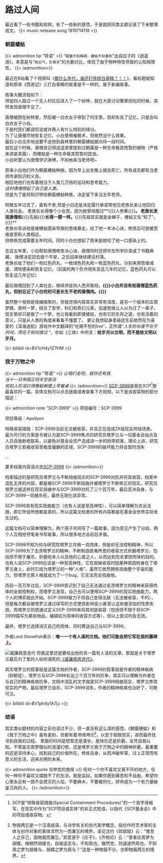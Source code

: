 # 路过人间


最近看了一些书籍和视频，有了一些新的感悟，于是就把同类主题记录了下来整理成文。
{{< music netease song 1819714118 >}}

### 朝菌蟪蛄
{{< admonition tip "导语" >}}
“`朝菌不知晦朔，蟪蛄不知春秋`”出自庄子的《逍遥游》，本意是与“`绝云气，负青天`”的大鹏对比，体现了由于物种特性导致的认知局限性。
{{< /admonition>}}

最近在B站看了个视频叫《[都什么年代，谁还打传统白骨精？！！](https://www.bilibili.com/video/BV1cH4y1Z7HM/?vd_source=4f2016ff4825e9faea27ea587b362aa2)》，看标题就知道和原来《西游记》三打白骨精的故事是不一样的，属于新编故事。

故事大概流程如下：  
师徒四人路过一个无人村庄后进入了一个树林，就在大家讨论哪里找吃的时候，突然发现唐僧不见了。

唐僧被困在树林里，然后被一白衣女子带到了村庄里，但却失去了记忆，只是会叫白衣女子小白。  
于是村民们都调侃说或许两人有什么特别的缘分。  
为了让唐僧尽快恢复记忆，小白使用催眠术，但依然没什么效果。  
最后小白无奈地说要不送他到森林里的朝菌蟪蛄据点待一段时间。   
就在这个时候，唐僧说记得逍遥游里提到过朝菌是一种生命极其短暂的植物（严格来讲是真菌），而蟪蛄是一种生命极其短暂的昆虫。  
小白听罢认为唐僧学识渊博，不如~~也~~来当老师吧~  

原来小白他们作为朝菌蟪蛄种族，因为早上出生晚上就会死亡，所有成员都有当老师传承知识的义务。  
相应地他们也有着相当于人类几万倍的运动和思考能力。  
*这时唐僧想起了自己是人类。*  
但是为了能将知识带给朝菌蟪蛄种族，决定留下来当五年老师。 

转眼五年过去了，虽有不舍,但是小白还是决定履行承诺带他见老族长来让他回归人类社会。 
老族长长得像个小女孩，因为她曾经服过**{{<spoiler>}}人参果{{</spoiler>}}**。 
老族长发现唐僧和**{{<spoiler>}}先祖{{</spoiler>}}**长得一模一样。**{{<spoiler>}}先祖其实就是金蝉子，蟪蛄又名“知了”。{{</spoiler>}}**   
老族长告诉他是被蟪蛄感染导致的思维暴走，给了他一本冰心诀，修炼后可放缓思维直至和人类相近。  
但修练完成需要五年时间。同时小白也想起了原来是她咬了他一口感染上的。

在这五年里，小白帮助唐僧修炼冰心诀，唐僧同时还把毕生所学抄录成了书籍典藏。
唐僧决定回去报个平安，之后回来继续建设村落。  
老族长给了他们一枚红色药丸、一枚绿色药丸和一枚蓝色药丸，分别来用思维减速、清除感染和恢复记忆。（前面的两个负作用失去这几年的记忆，蓝色药丸可以恢复这几年记忆）  

最后唐僧回到了人类社会，继续师徒四人西天取经。**{{<spoiler>}}小白并没有给唐僧蓝色药丸，但别忘记了小白咬的可是长生不老的唐僧肉。{{</spoiler>}}**

虽然整个视频是改编搞笑的，但我觉得内容其实非常有深度，是另一个版本的庄周梦蝶、南柯一梦，结合了哲学、科幻和奇幻元素，加速思维让人以为过了一辈子，现实里却只是做了一个梦。也让我看到即便蝼蚁，也有它的生存之道，也有活着的意义，只是从人类的角度来看看不懂罢了。 更让我想起身患癌症生前依然在为喜爱的《深海迷航》游戏作中文翻译的“吃喝不愁的live”，正所谓“*人生的长度不在于时间，而在于如何度过* ”，亦如《三体》中所言：**给岁月以文明，而不是给文明以岁月。**

{{< bilibili id=BV1cH4y1Z7HM >}}

### 我于万物之中
{{< admonition tip "导语" >}}
*让咱们走吧，就你还有我*  
*当十一日帝国正将天空吞没*  
*宛如人形溶烂得像蛤蜊摆上早餐桌*
{{< /admonition>}}
[SCP-3999](https://scp-wiki-cn.wikidot.com/scp-3999)是我在*SCP*[^1]里最喜欢的一篇。具体文档可以点击链接或者查看下方视频，以下是该收容物的部分描述：

{{< admonition note "SCP-3999" >}}
项目编号：SCP-3999

项目等级：Apollyon

特殊收容措施：SCP-3999当前无法被收容，并且正在促成ZK级现实终结场景。最为可行的方案是令被认为是SCP-3999焦点的研究员塔罗兰与一切基金会站点及人员自我断绝联系，以避免对基金会资产造成进一步的附带损害。理论上讲，研究员塔罗兰若被收容至极度偏僻的区域，SCP-3999的破坏能力将会暂时消失

...

更多档案内容请点击[SCP-3999](https://scp-wiki-cn.wikidot.com/scp-3999)
{{< /admonition>}}

档案描述的是研究员塔罗兰与不断扭曲现实的SCP-3999对抗并将其收容。档案中混乱无序的内容，都是被SCP-3999不断扭曲并被塔罗兰不断修正的现实。研究员塔罗兰就这样在现实扭曲中与SCP-3999对抗了三个百万年，最后否决自身，与SCP-3999一同被杀死，最终无效化该异常。

SCP-3999具有现实扭曲能力（也有人说是至高神性），可以简单理解为言出法随，即它所说所想都是真的，所以这篇文档里的所有内容都是在基金会世界实际发生过的。

这篇文档可以简单理解为，两个孩子共同写了一篇故事，因为意见产生了分歧，两个人互相抢夺笔来书写故事，所以很多地方会前后矛盾。

SCP-3999不知为何与研究院塔罗兰共用一具肉体，但是却无法控制精神，所以SCP-3999为了击溃塔罗兰的精神，不断制造匪夷所思的收容方式折磨塔罗兰，包括但不限于屠杀，折磨他本人以及他的心爱之人，从而达到完全掌控肉体的目的。也有人说SCP-3999应该是一种至高神性，它在突破收容时因某种原因附身在了塔罗兰身上，此时它成为塔罗兰的一种“人格”，虽然它依然拥有扭曲整个宇宙的能力，但塔罗兰原人格就成为了一个bug，它无法完全扭曲他。

而前一百万年过后，SCP-3999意识到了自己无法通过击溃塔罗兰的精神来获得肉体的全部控制权，而塔罗兰发现，自己也可以使用SCP-3999的现实扭曲能力，两个人的博弈就此开始。SCP-3999致力于将自己变得无敌（无法被收容，不朽），但是每次都会被塔罗兰通过续写的方式使其影响变小甚至让这些被添加的性质失效。而塔罗兰则想通过定义SCP-3999来将其彻底收容（包括但不限于将SCP-3999描写为某些物品，编辑较为简单的收容方式等），但以上尝试均告无效。

最终，塔罗兰选择消灭自己的肉体，同时葬送自己与SCP-3999。

作者Lord Stonefish表示：**唯一一个有人读的文档。他们可能会把它写在我的墓碑上。**

![威廉佩恩迭代](image.png)
但我这里还是要给出他的另一篇有人读的文章，那就是关于塔罗兰最后为了爱的人如何溺死的[《威廉佩恩迭代》](https://scp-wiki-cn.wikidot.com/the-william-penn-iteration)。

其实塔罗兰的叙事层是这篇文档的作者，SCP-3999的叙事层是作者的精神疾病（抑郁症），塔罗兰与SCP-3999长达三个百万年的抗争，其实可以理解为作者在与自己的精神疾病抗争，文档中混乱的文字就是SCP-3999扭曲现实，塔罗兰修改现实的产物，最后塔罗兰自杀，SCP-3999消失，作者的精神疾病也治好了，可歌可泣。

{{< bilibili id=BV1ph4y1A7ju >}}

### 结语
其实类似题材的内容之前也读过不少，但一直没有这么深的感悟。《朝菌蟪蛄》和《我于万物之中》虽有差别，但都有着*物我两忘*[^2]，以至于超脱现实，进而最终找寻到自我的过程。
里面的时间是短暂还是漫长，是快乐还是折磨，全凭自我认知。不管是庄周梦蝶似的浪漫幻想，还是塔罗兰我于万物之中的精神折磨，最重要的还是坚持本心，找到自己的价值所在，修炼自身，从而冲破牢笼，过上正常而有意义的生活，迎来光明的未来。

{{< admonition quote 肖申克的救赎 >}}
任何一个你不喜欢又离不开的地方，任何一种你不喜欢又摆脱不了的生活，就是监狱。如果你感到痛苦和不自由，希望你心里永远有一团不会熄灭的火焰，不要麻木，不要被同化，拼命成为一个有力量破釜沉舟的人。
{{< /admonition>}}

[^1]: SCP是"特殊收容措施(Special Containment Procedures)"的一个首字母缩写，在现实中作为"SCP项目或实体"的非正式短语，以指代《SCP基金会》中的项目或收容物。
[^2]: 物我两忘是一个汉语成语，与诗学有关的古代美学概念，指创作时艺术家的主体与创作对象的客体浑然为一而兼忘的境界，语见沈约《郊居赋》云：“惟至人之非己，固物我而兼忘。”其意源于《庄子》，《齐物论》云：“昔者庄周梦为胡蝶，栩栩然胡蝶也，自喻适志与，不知周也。俄然觉，则遽遽然周也。不知周之梦为胡蝶与，胡蝶之梦为周与？”这是一种物我不分，亦即物我两忘的境界。

